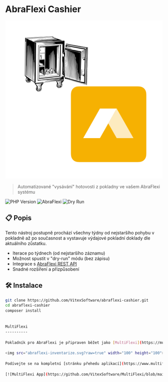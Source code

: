 # AbraFlexi Cashier

![Cashier](abraflexi-cashier.svg?raw=true)

> Automatizované "vysávání" hotovosti z pokladny ve vašem AbraFlexi systému

![PHP Version](https://img.shields.io/badge/php-%3E%3D8.1-blue)
![AbraFlexi](https://img.shields.io/badge/AbraFlexi-compatible-brightgreen)
![Dry Run](https://img.shields.io/badge/dry--run-supported-yellow)

## 📋 Popis

Tento nástroj postupně prochází všechny týdny od nejstaršího pohybu v pokladně až po současnost a vystavuje výdajové pokladní doklady dle aktuálního zůstatku.

- Iterace po týdnech (od nejstaršího záznamu)
- Možnost spustit v "dry-run" módu (bez zápisu)
- Integrace s [AbraFlexi REST API](https://doc.abraflexi.eu/)
- Snadné rozšíření a přizpůsobení

## 🛠️ Instalace

```bash
git clone https://github.com/VitexSoftware/abraflexi-cashier.git
cd abraflexi-cashier
composer install


MultiFlexi
----------

Pokladník pro AbraFlexi je připraven běžet jako [MultiFlexi](https://multiflexi.eu) aplikace.

<img src="abraflexi-inventarize.svg?raw=true" width="100" height="100"><img src="abraflexi-reminder-clean-labels.svg?raw=true" width="100" height="100"><img src="abraflexi-reminder.svg?raw=true" width="100" height="100"><img src="abraflexi-show-debts.svg?raw=true" width="100" height="100">

Podívejte se na kompletní [stránku přehedu aplikací](https://www.multiflexi.eu/apps.php).

[![MultiFlexi App](https://github.com/VitexSoftware/MultiFlexi/blob/main/doc/multiflexi-app.svg)](https://www.multiflexi.eu/apps.php)
